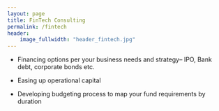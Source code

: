 ```yaml
---
layout: page
title: FinTech Consulting
permalink: /fintech
header:
    image_fullwidth: "header_fintech.jpg"
---
```


- Financing options per your business needs and strategy– IPO, Bank debt, corporate bonds etc.
 
- Easing up operational capital
 
- Developing budgeting process to map your fund requirements by duration
